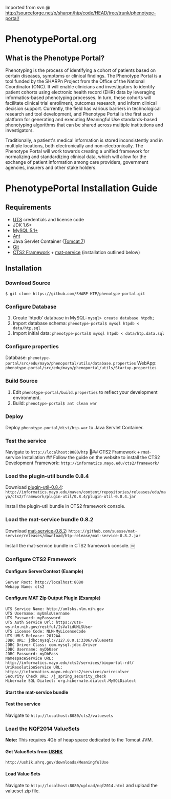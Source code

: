 Imported from svn @ http://sourceforge.net/p/sharpn/htp/code/HEAD/tree/trunk/phenotype-portal/

# PhenotypePortal.org #
## What is the Phenotype Portal? ##

Phenotyping is the process of identifying a cohort of patients based on certain diseases, symptoms or clinical findings. The Phenotype Portal is a tool funded by the SHARPn Project from the Office of the National Coordinator (ONC). It will enable clinicians and investigators to identify patient cohorts using electronic health record (EHR) data by leveraging informatics-based phenotyping processes. In turn, these cohorts will facilitate clinical trial enrollment, outcomes research, and inform clinical decision support. Currently, the field has various barriers in technological research and tool development, and Phenotype Portal is the first such platform for generating and executing Meaningful Use standards-based phenotyping algorithms that can be shared across multiple institutions and investigators. 

Traditionally, a patient's medical information is stored inconsistently and in multiple locations, both electronically and non-electronically. The Phenotype Portal will work towards creating a unified framework for normalizing and standardizing clinical data, which will allow for the exchange of patient information among care providers, government agencies, insurers and other stake holders. 

# PhenotypePortal Installation Guide ### Requirements ##
+ [UTS](https://uts.nlm.nih.gov/home.html) credentials and license code+ JDK 1.6++ [MySQL 5.1+](https://dev.mysql.com/downloads/mysql/)+ [Ant](http://ant.apache.org/bindownload.cgi)+ Java Servlet Container ([Tomcat 7](http://tomcat.apache.org/download-70.cgi))+ [Git](http://git-scm.com/book/en/Getting-Started-Installing-Git)+ [CTS2 Framework](http://informatics.mayo.edu/cts2/framework/download/) + [mat-service](https://github.com/suesse/mat-service/releases/tag/htp-release) (installation outlined below)## Installation ##### Download Source ###  ```$ git clone https://github.com/SHARP-HTP/phenotype-portal.git```### Configure Database ###1. Create ‘htpdb’ database in MySQL: ```mysql> create database htpdb;```
2. Import database schema: ```phenotype-portal$ mysql htpdb < data/htp.sql```3. Import initial data: ```phenotype-portal$ mysql htpdb < data/htp.data.sql```### Configure properties ###
Database: ```phenotype-portal/src/edu/mayo/phenoportal/utils/database.properties```WebApp: ```phenotype-portal/src/edu/mayo/phenoportal/utils/Startup.properties```### Build Source ###1. Edit ```phenotype-portal/build.properties``` to reflect your development environment.2. Build: ```phenotype-portal$ ant clean war```### Deploy ###Deploy ```phenotype-portal/dist/htp.war``` to Java Servlet Container.
### Test the service ###Navigate to ```http://localhost:8080/htp```## CTS2 Framework + mat-service Installation ##Follow the guide on the website to install the CTS2 Development Framework: ```http://informatics.mayo.edu/cts2/framework/```### Load the plugin-util bundle 0.8.4 ###Download [plugin-util-0.8.4](http://informatics.mayo.edu/maven/content/repositories/releases/edu/mayo/cts2/framework/plugin-util/0.8.4/plugin-util-0.8.4.jar): ```http://informatics.mayo.edu/maven/content/repositories/releases/edu/mayo/cts2/framework/plugin-util/0.8.4/plugin-util-0.8.4.jar```Install the plugin-util bundle in CTS2 framework console.### Load the mat-service bundle 0.8.2 ###Download [mat-service-0.8.2](https://github.com/suesse/mat-service/releases/download/htp-release/mat-service-0.8.2.jar): ```https://github.com/suesse/mat-service/releases/download/htp-release/mat-service-0.8.2.jar```Install the mat-service bundle in CTS2 framework console. ￼### Configure CTS2 Framework ####### Configure ServerContext (Example) ####    Server Root: http://localhost:8080    Webapp Name: cts2#### Configure MAT Zip Output Plugin (Example) ####    UTS Service Name: http://umlsks.nlm.nih.gov    UTS Username: myUmlsUsername    UTS Password: myPassword    UTS Auth Service Url: https://uts-ws.nlm.nih.gov/restful/IsValidUMLSUser    UTS License Code: NLM-MyLicenseCode    UTS UMLS Release: 2012AA    JDBC URL: jdbc:mysql://127.0.0.1:3306/valuesets    JDBC Driver Class: com.mysql.jdbc.Driver    JDBC Username: myDbUser    JDBC Password: myDbPass    NamespaceService URL: http://informatics.mayo.edu/cts2/services/bioportal-rdf/    UriResolutionService URL: https://informatics.mayo.edu/cts2/services/uriresolver    Security Check URL: /j_spring_security_check    Hibernate SQL Dialect: org.hibernate.dialect.MySQLDialect#### Start the mat-service bundle ######## Test the service ####Navigate to ```http://localhost:8080/cts2/valuesets```### Load the NQF2014 ValueSets ###**Note:** This requires 4Gb of heap space dedicated to the Tomcat JVM.#### Get ValueSets from [USHIK](http://ushik.ahrq.gov) ####
```http://ushik.ahrq.gov/downloads/MeaningfulUse```#### Load Value Sets ####
Navigate to ```http://localhost:8080/upload/nqf2014.html``` and upload the valueset zip file.